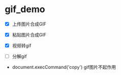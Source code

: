 # gif_demo

-[X] 上传图片合成GIF
-[X] 粘贴图片合成GIF
-[X] 视频转gif
-[ ] 分解gif


- document.execCommand('copy') gif图片不起作用
